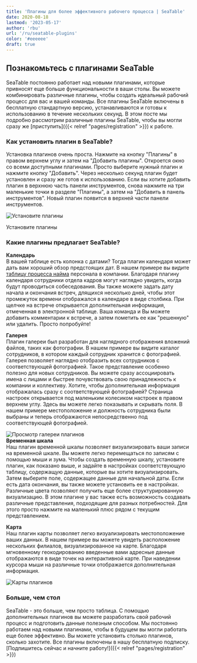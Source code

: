 ```yaml
---
title: 'Плагины для более эффективного рабочего процесса | SeaTable'
date: 2020-08-18
lastmod: '2023-05-17'
author: 'rbu'
url: '/ru/seatable-plugins'
color: '#eeeeee'
draft: true
---
```


## Познакомьтесь с плагинами SeaTable

SeaTable постоянно работает над новыми плагинами, которые привносят еще больше функциональности в ваши столы. Вы можете комбинировать различные плагины, чтобы создать идеальный рабочий процесс для вас и вашей команды. Все плагины SeaTable включены в бесплатную стандартную версию, устанавливаются и готовы к использованию в течение нескольких секунд. В этом посте мы подробно рассмотрим различные плагины SeaTable, чтобы вы могли сразу же [приступить]({{< relref "pages/registration" >}}) к работе.

### Как установить плагин в SeaTable?

Установка плагинов очень проста. Нажмите на кнопку "Плагины" в правом верхнем углу и затем на "Добавить плагины". Откроется окно со всеми доступными плагинами. Просто выберите нужный плагин и нажмите кнопку "Добавить". Через несколько секунд плагин будет установлен и сразу же готов к использованию. Если вы хотите добавить плагин в верхнюю часть панели инструментов, снова нажмите на три маленькие точки в разделе "Плагины", а затем на "Добавить в панель инструментов". Новый плагин появится в верхней части панели инструментов.

![Установите плагины](https://seatable.io/wp-content/uploads/2020/08/Plugins-instaling-.gif)

Установите плагины

### Какие плагины предлагает SeaTable?

**Календарь**  
В вашей таблице есть колонка с датами? Тогда плагин календаря может дать вам хороший обзор предстоящих дат. В нашем примере вы видите [таблицу процесса найма](https://seatable.io/ru/vorlage/bdwyaoius76f-0vsreupaa/) персонала в компании. Благодаря плагину календаря сотрудники отдела кадров могут наглядно увидеть, когда будут проводиться собеседования. Вы также можете задать дату начала и окончания встреч, длящихся несколько дней, чтобы этот промежуток времени отображался в календаре в виде столбика. При щелчке на встрече открывается дополнительная информация, отмеченная в электронной таблице. Ваша команда и Вы можете добавить комментарии к встрече, а затем пометить ее как "решенную" или удалить. Просто попробуйте!

**Галерея**  
Плагин галереи был разработан для наглядного отображения вложений файлов, таких как фотографии. В нашем примере вы видите каталог сотрудников, в котором каждый сотрудник хранится с фотографией. Галерея позволяет наглядно отобразить всех сотрудников с соответствующей фотографией. Такое представление особенно полезно для новых сотрудников. Вы можете сразу ассоциировать имена с лицами и быстрее почувствовать свою принадлежность к компании и коллективу. Хотите, чтобы дополнительная информация отображалась сразу с соответствующей фотографией? Страница настроек открывается под маленьким колесиком настроек в правом верхнем углу. Здесь вы можете легко показывать и скрывать поля. В нашем примере местоположение и должность сотрудника были выбраны и теперь отображаются непосредственно под соответствующей фотографией.

![Просмотр галереи плагинов](https://seatable.de/wp-content/uploads/2020/08/Bildschirmfoto-2020-08-19-um-09.52.29.png)  
**Временная шкала**  
Наш плагин временной шкалы позволяет визуализировать ваши записи на временной шкале. Вы можете легко перемещаться по записям с помощью мыши и зума. Чтобы создать временную шкалу, установите плагин, как показано выше, и задайте в настройках соответствующую таблицу, содержащую данные, которые вы хотите визуализировать. Затем выберите поле, содержащее данные для начальной даты. Если есть дата окончания, вы также можете установить ее в настройках. Различные цвета позволяют получить еще более структурированную визуализацию. В этом плагине у вас также есть возможность создавать различные представления, подходящие для разных потребностей. Для этого просто нажмите на маленький плюс рядом с текущим представлением.

**Карта**  
Наш плагин карты позволяет легко визуализировать местоположение ваших данных. В нашем примере вы можете увидеть расположение нескольких филиалов, визуализированное на карте. Благодаря мгновенному геокодированию введенные вами адресные данные отображаются в виде точек на интерактивной карте. При наведении курсора мыши на различные точки отображается дополнительная информация.

![Карты плагинов ](https://seatable.de/wp-content/uploads/2020/08/Bildschirmfoto-2020-08-19-um-10.34.17.png)

### Больше, чем стол

SeaTable - это больше, чем просто таблица. С помощью дополнительных плагинов вы можете разработать свой рабочий процесс и подготовить данные полезным способом. Мы постоянно работаем над новыми плагинами, чтобы в будущем вы могли работать еще более эффективно. Вы можете установить столько плагинов, сколько захотите. Все плагины включены в нашу бесплатную подписку. [Подпишитесь сейчас и начните работу!]({{< relref "pages/registration" >}})
